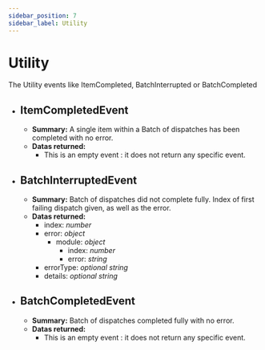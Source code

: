 ```yaml
---
sidebar_position: 7
sidebar_label: Utility
---
```


# Utility

The Utility events like ItemCompleted, BatchInterrupted or BatchCompleted

- ## ItemCompletedEvent
	- **Summary:** A single item within a Batch of dispatches has been completed with no error.
	- **Datas returned:** 
  		- This is an empty event : it does not return any specific event.

- ## BatchInterruptedEvent
	- **Summary:** Batch of dispatches did not complete fully. Index of first failing dispatch given, as well as the error.
	- **Datas returned:** 
		- index: *number*
		- error: *object*
			- module: *object*
			  -	index: *number*
			  - error: *string*
  		- errorType: *optional string*
  		- details: *optional string*

- ## BatchCompletedEvent 
	- **Summary:** Batch of dispatches completed fully with no error.
	- **Datas returned:** 
  		- This is an empty event : it does not return any specific event.